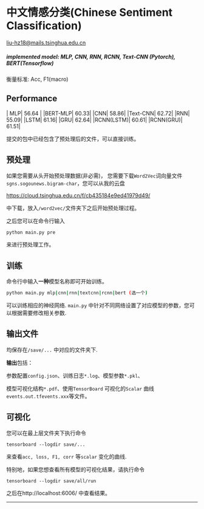 # 中文情感分类(Chinese Sentiment Classification)
liu-hz18@mails.tsinghua.edu.cn

##### implemented model: MLP, CNN, RNN, RCNN, Text-CNN (Pytorch), BERT(Tensorflow) 

衡量标准: Acc, F1(macro)

## Performance
| MLP| 56.64 |
|BERT-MLP| 60.33|
|CNN| 58.86|
|Text-CNN| 62.72|
|RNN| 55.09|
|LSTM| 61.16|
|GRU| 62.64|
|RCNN(LSTM)| 60.61|
|RCNN(GRU)| 61.51|




提交的包中已经包含了预处理后的文件，可以直接训练。

## 预处理

如果您需要从头开始预处理数据(非必需)， 您需要下载`Word2Vec`词向量文件`sgns.sogounews.bigram-char`，您可以从我的云盘

https://cloud.tsinghua.edu.cn/f/cb435184e9ed41979d49/

中下载，放入`/word2vec/`文件夹下之后开始预处理过程。

之后您可以在命令行输入

```bash
python main.py pre
```

来进行预处理工作。

## 训练

命令行中输入**一种**模型名称即可开始训练。

```bash
python main.py mlp|cnn|rnn|textcnn|rcnn|bert (选一个)
```

可以训练相应的神经网络. `main.py` 中针对不同网络设置了对应模型的参数，您可以根据需要修改相关参数.

## 输出文件

均保存在`/save/...` 中对应的文件夹下. 

**输出**包括：

参数配置`config.json`、训练日志`*.log`、模型参数`*.pkl`、

模型可视化结构`*.pdf`、使用`TensorBoard` 可视化的`Scalar` 曲线`events.out.tfevents.xxx`等文件。

## 可视化

您可以在最上层文件夹下执行命令

```
tensorboard ‐‐logdir save/...
```

来查看`acc, loss, F1, corr` 等`scalar` 变化的曲线.

特别地，如果您想查看所有模型的可视化结果，请执行命令

```
tensorboard ‐‐logdir save/all/run
```

之后在http://localhost:6006/ 中查看结果。

------
